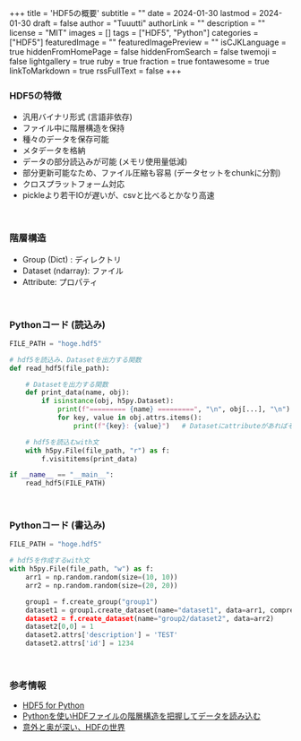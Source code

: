 +++
title = 'HDF5の概要'
subtitle = ""
date = 2024-01-30
lastmod = 2024-01-30
draft = false
author = "Tuuutti"
authorLink = ""
description = ""
license = "MIT"
images = []
tags = ["HDF5", "Python"]
categories = ["HDF5"]
featuredImage = ""
featuredImagePreview = ""
isCJKLanguage = true
hiddenFromHomePage = false
hiddenFromSearch = false
twemoji = false
lightgallery = true
ruby = true
fraction = true
fontawesome = true
linkToMarkdown = true
rssFullText = false
+++

<!--more-->

### HDF5の特徴
- 汎用バイナリ形式 (言語非依存)
- ファイル中に階層構造を保持
- 種々のデータを保存可能
- メタデータを格納
- データの部分読込みが可能 (メモリ使用量低減)
- 部分更新可能なため、ファイル圧縮も容易 (データセットをchunkに分割)
- クロスプラットフォーム対応
- pickleより若干IOが遅いが、csvと比べるとかなり高速
<br>

### 階層構造
- Group (Dict) : ディレクトリ
- Dataset (ndarray): ファイル
- Attribute: プロパティ
<br>

### Pythonコード (読込み)
```Python
FILE_PATH = "hoge.hdf5"

# hdf5を読込み、Datasetを出力する関数
def read_hdf5(file_path):

    # Datasetを出力する関数
    def print_data(name, obj):
        if isinstance(obj, h5py.Dataset):
            print(f"========= {name} =========", "\n", obj[...], "\n")
            for key, value in obj.attrs.items():
                print(f"{key}: {value}")   # Datasetにattributeがあればそれも表示

    # hdf5を読込むwith文
    with h5py.File(file_path, "r") as f:
        f.visititems(print_data)

if __name__ == "__main__":
    read_hdf5(FILE_PATH)
```
<br>

### Pythonコード (書込み)
```Python
FILE_PATH = "hoge.hdf5"

# hdf5を作成するwith文
with h5py.File(file_path, "w") as f:
    arr1 = np.random.random(size=(10, 10))
    arr2 = np.random.random(size=(20, 20))

    group1 = f.create_group("group1")
    dataset1 = group1.create_dataset(name="dataset1", data=arr1, compression="gzip)
    dataset2 = f.create_dataset(name="group2/dataset2", data=arr2)
    dataset2[0,0] = 1
    dataset2.attrs['description'] = 'TEST'
    dataset2.attrs['id'] = 1234
```
<br>

### 参考情報
- [HDF5 for Python](https://docs.h5py.org/en/stable/)
- [Pythonを使いHDFファイルの階層構造を把握してデータを読み込む](https://qiita.com/skotaro/items/873507dc8f8f967bbc03#fnref5)
- [意外と奥が深い、HDFの世界](https://qiita.com/simonritchie/items/23db8b4cb5c590924d95)
